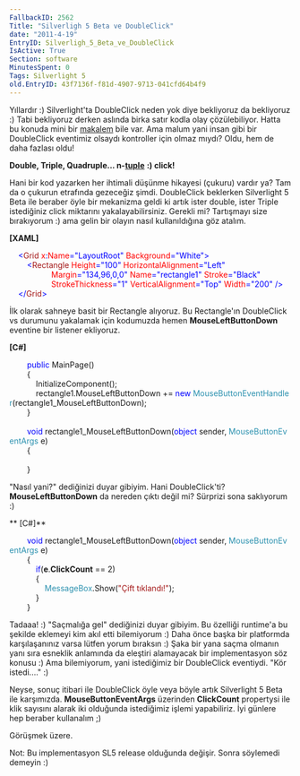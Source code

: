 ```yaml
---
FallbackID: 2562
Title: "Silverligh 5 Beta ve DoubleClick"
date: "2011-4-19"
EntryID: Silverligh_5_Beta_ve_DoubleClick
IsActive: True
Section: software
MinutesSpent: 0
Tags: Silverlight 5
old.EntryID: 43f7136f-f81d-4907-9713-041cfd64b4f9
---
```

Yıllardır :) Silverlight'ta DoubleClick neden yok diye bekliyoruz da
bekliyoruz :) Tabi bekliyoruz derken aslında birka satır kodla olay
çözülebiliyor. Hatta bu konuda mini bir
[makalem](http://daron.yondem.com/tr/post/15fd122a-d6c9-4b81-b716-1470ca32abe1)
bile var. Ama malum yani insan gibi bir DoubleClick eventimiz olsaydı
kontroller için olmaz mıydı? Oldu, hem de daha fazlası oldu!

**Double, Triple, Quadruple...
n-**[**tuple**](http://en.wikipedia.org/wiki/Tuple) **:) click!**

Hani bir kod yazarken her ihtimali düşünme hikayesi (çukuru) vardır ya?
Tam da o çukurun etrafında gezeceğiz şimdi. DoubleClick beklerken
Silverlight 5 Beta ile beraber öyle bir mekanizma geldi ki artık ister
double, ister Triple istediğiniz click miktarını yakalayabilirsiniz.
Gerekli mi? Tartışmayı size bırakıyorum :) ama gelin bir olayın nasıl
kullanıldığına göz atalım.

**[XAML]**

<span style="color:#a31515;">    </span><span
style="color:blue;">\<</span><span
style="color:#a31515;">Grid</span><span
style="color:red;"> x</span><span style="color:blue;">:</span><span
style="color:red;">Name</span><span
style="color:blue;">="LayoutRoot"</span><span
style="color:red;"> Background</span><span
style="color:blue;">="White"\></span>\
 <span style="color:#a31515;">        </span><span
style="color:blue;">\<</span><span
style="color:#a31515;">Rectangle</span><span
style="color:red;"> Height</span><span
style="color:blue;">="100"</span><span
style="color:red;"> HorizontalAlignment</span><span
style="color:blue;">="Left"</span> \
                   <span style="color:red;"> Margin</span><span
style="color:blue;">="134,96,0,0"</span><span
style="color:red;"> Name</span><span
style="color:blue;">="rectangle1"</span><span
style="color:red;"> Stroke</span><span
style="color:blue;">="Black"</span> \
                   <span style="color:red;"> StrokeThickness</span><span
style="color:blue;">="1"</span><span
style="color:red;"> VerticalAlignment</span><span
style="color:blue;">="Top"</span><span
style="color:red;"> Width</span><span
style="color:blue;">="200" /\></span>\
 <span style="color:#a31515;">    </span><span
style="color:blue;">\</</span><span
style="color:#a31515;">Grid</span><span style="color:blue;">\></span>

İlk olarak sahneye basit bir Rectangle alıyoruz. Bu Rectangle'ın
DoubleClick vs durumunu yakalamak için kodumuzda hemen
**MouseLeftButtonDown** eventine bir listener ekliyoruz.

**[C\#]**

        <span style="color:blue;">public</span> MainPage()\
         {\
            InitializeComponent();\
             rectangle1.MouseLeftButtonDown += <span
style="color:blue;">new</span> <span
style="color:#2b91af;">MouseButtonEventHandler</span>(rectangle1\_MouseLeftButtonDown);     \
         }\
\
        <span
style="color:blue;">void</span> rectangle1\_MouseLeftButtonDown(<span
style="color:blue;">object</span> sender, <span
style="color:#2b91af;">MouseButtonEventArgs</span> e)\
         {\
            \
        }

"Nasıl yani?" dediğinizi duyar gibiyim. Hani DoubleClick'ti?
**MouseLeftButtonDown** da nereden çıktı değil mi? Sürprizi sona
saklıyorum :)

** [C\#]**

        <span
style="color:blue;">void</span> rectangle1\_MouseLeftButtonDown(<span
style="color:blue;">object</span> sender, <span
style="color:#2b91af;">MouseButtonEventArgs</span> e)\
         {\
            <span
style="color:blue;">if</span>(**e**.**ClickCount** == 2)\
             {\
                <span
style="color:#2b91af;">MessageBox</span>.Show(<span
style="color:#a31515;">"Çift tıklandı!"</span>);               \
             }\
        }

Tadaaa! :) "Saçmalığa gel" dediğinizi duyar gibiyim. Bu özelliği
runtime'a bu şekilde eklemeyi kim akıl etti bilemiyorum :) Daha önce
başka bir platformda karşılaşanınız varsa lütfen yorum bıraksın :) Şaka
bir yana saçma olmanın yanı sıra esneklik anlamında da eleştiri
alamayacak bir implementasyon söz konusu :) Ama bilemiyorum, yani
istediğimiz bir DoubleClick eventiydi. "Kör istedi...." :)

Neyse, sonuç itibari ile DoubleClick öyle veya böyle artık Silverlight 5
Beta ile karşımızda. **MouseButtonEventArgs** üzerinden **ClickCount**
propertysi ile klik sayısını alarak iki olduğunda istediğimiz işlemi
yapabiliriz. İyi günlere hep beraber kullanalım ;)

Görüşmek üzere.

Not: Bu implementasyon SL5 release olduğunda değişir. Sonra söylemedi
demeyin :)


